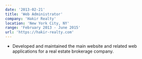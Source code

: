 ```yaml
---
date: '2013-02-21'
title: 'Web Administrator'
company: 'Hakir Realty'
location: 'New York City, NY'
range: 'February 2013 - June 2015'
url: 'https://hakir-realty.com'
---
```


- Developed and maintained the main website and related web applications for a real estate brokerage company.


